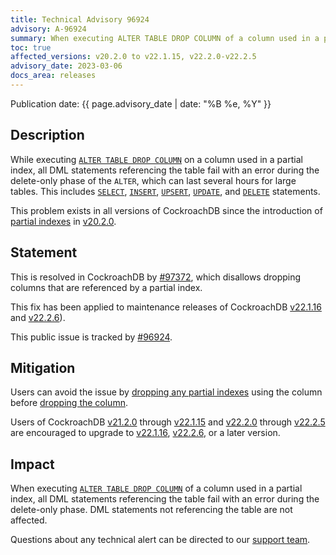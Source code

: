 ```yaml
---
title: Technical Advisory 96924
advisory: A-96924
summary: When executing ALTER TABLE DROP COLUMN of a column used in a partial index, all DML statements referencing the table fail with an error during the delete-only phase.
toc: true
affected_versions: v20.2.0 to v22.1.15, v22.2.0-v22.2.5
advisory_date: 2023-03-06
docs_area: releases
---
```


Publication date: {{ page.advisory_date | date: "%B %e, %Y" }}

## Description

While executing [`ALTER TABLE DROP COLUMN`](../stable/alter-table.html) on a column used in a partial index, all DML statements referencing the table fail with an error during the delete-only phase of the `ALTER`, which can last several hours for large tables. This includes [`SELECT`](../stable/selection-queries.html), [`INSERT`](../stable/insert.html), [`UPSERT`](../stable/upsert.html), [`UPDATE`](../stable/update.html), and [`DELETE`](../stable/delete.html) statements.

This problem exists in all versions of CockroachDB since the introduction of [partial indexes](../{{site.versions["stable"]}}/partial-indexes.html) in [v20.2.0](../releases/v20.2.html#v20-2-0).

## Statement

This is resolved in CockroachDB by [#97372](https://github.com/cockroachdb/cockroach/pull/97372), which disallows dropping columns that are referenced by a partial index.

This fix has been applied to maintenance releases of CockroachDB [v22.1.16](../releases/v22.1.html#v22-1-16) and [v22.2.6](../releases/v22.2.html#v22-2-6)).

This public issue is tracked by [#96924](https://github.com/cockroachdb/cockroach/issues/96924).

## Mitigation

Users can avoid the issue by [dropping any partial indexes](../stable/drop-index.html) using the column before [dropping the column](../stable/alter-table.html).

Users of CockroachDB [v21.2.0](../releases/v21.2.html#v21-2-0) through [v22.1.15](../releases/v22.1.html#v22-1-15) and [v22.2.0](../releases/v22.2.html#v22-2-0) through [v22.2.5](../releases/v22.2.html#v22-2-5) are encouraged to upgrade to [v22.1.16](../releases/v22.1.html#v22-1-16), [v22.2.6](../releases/v22.2.html#v22-2-6), or a later version.

## Impact

When executing [`ALTER TABLE DROP COLUMN`](../stable/alter-table.html) of a column used in a partial index, all DML statements referencing the table fail with an error during the delete-only phase. DML statements not referencing the table are not affected.

Questions about any technical alert can be directed to our [support team](https://support.cockroachlabs.com/).
